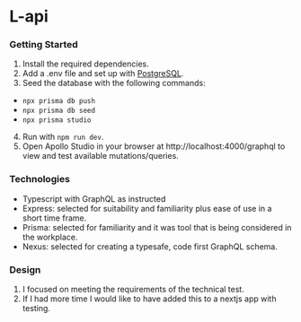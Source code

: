 # L-api

### Getting Started

1. Install the required dependencies.
2. Add a .env file and set up with [PostgreSQL](https://www.postgresql.org/).
3. Seed the database with the following commands:

- `npx prisma db push`
- `npx prisma db seed`
- `npx prisma studio`

4. Run with `npm run dev`.
5. Open Apollo Studio in your browser at http://localhost:4000/graphql to view and test available mutations/queries.

### Technologies

- Typescript with GraphQL as instructed
- Express: selected for suitability and familiarity plus ease of use in a short time frame.
- Prisma: selected for familiarity and it was tool that is being considered in the workplace.
- Nexus: selected for creating a typesafe, code first GraphQL schema.

### Design

1. I focused on meeting the requirements of the technical test.
2. If I had more time I would like to have added this to a nextjs app with testing.

